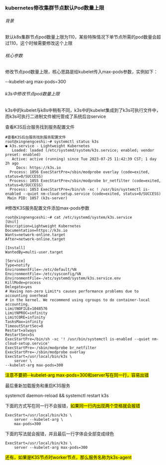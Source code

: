 ### kubernetes修改集群节点默认Pod数量上限

###### 背景

默认k8s集群节点pod数量上限为110，某些特殊情况下单节点所需的pod数量会超过110，这个时候需要修改这个上限

###### 核心参数

修改节点pod数量上限，核心思路是给kubelet传入max-pods参数，实例如下：

--kubelet-arg max-pods=300

###### k3s中修改节点pod数量上限

k3s中的kubelet与k8s中稍有不同，k3s中的kubelet集成到了k3s可执行文件中，而k3s可执行二进制文件被托管成了系统后台service

查看K3S后台服务找到服务配置文件

```
#查看K3S后台服务找到服务配置文件
root@xingnengceshi:~# systemctl status k3s 
● k3s.service - Lightweight Kubernetes
   Loaded: loaded (/etc/systemd/system/k3s.service; enabled; vendor preset: enabled)
   Active: active (running) since Tue 2023-07-25 11:42:39 CST; 1 day 2h ago
     Docs: https://k3s.io
  Process: 1056 ExecStartPre=/sbin/modprobe overlay (code=exited, status=0/SUCCESS)
  Process: 1055 ExecStartPre=/sbin/modprobe br_netfilter (code=exited, status=0/SUCCESS)
  Process: 1053 ExecStartPre=/bin/sh -xc ! /usr/bin/systemctl is-enabled --quiet nm-cloud-setup.service (code=exited, status=0/SUCCESS)
 Main PID: 1057 (k3s-server)
```

#修改K3S服务配置文件添加max-pods参数

```
root@xingnengceshi:~# cat /etc/systemd/system/k3s.service
[Unit]
Description=Lightweight Kubernetes
Documentation=https://k3s.io
Wants=network-online.target
After=network-online.target

[Install]
WantedBy=multi-user.target

[Service]
Type=notify
EnvironmentFile=-/etc/default/%N
EnvironmentFile=-/etc/sysconfig/%N
EnvironmentFile=-/etc/systemd/system/k3s.service.env
KillMode=process
Delegate=yes
# Having non-zero Limit*s causes performance problems due to accounting overhead
# in the kernel. We recommend using cgroups to do container-local accounting.
LimitNOFILE=1048576
LimitNPROC=infinity
LimitCORE=infinity
TasksMax=infinity
TimeoutStartSec=0
Restart=always
RestartSec=5s
ExecStartPre=/bin/sh -xc '! /usr/bin/systemctl is-enabled --quiet nm-cloud-setup.service'
ExecStartPre=-/sbin/modprobe br_netfilter
ExecStartPre=-/sbin/modprobe overlay
ExecStart=/usr/local/bin/k3s \
    server \
--kubelet-arg max-pods=300
```

<mark>注意不要把--kubelet-arg max-pods=300和server写在同一行，容易出错</mark>

最后重新加载服务和重启K3S服务

systemctl daemon-reload && systemctl restart k3s

下面的方式写在同一行不会报错，<mark>如果同一行内出现两个空格就会报错</mark>

```
ExecStart=/usr/local/bin/k3s \
    server --kubelet-arg \
    max-pods=300
```

下面的写法就会报错，并且最后一行字体会全部变成绿色

```
ExecStart=/usr/local/bin/k3s \
    server --kubelet-arg max-pods=300 
```

<mark>还有，如果是K3S节点时worker节点，那么服务名称为k3s-agent</mark>
